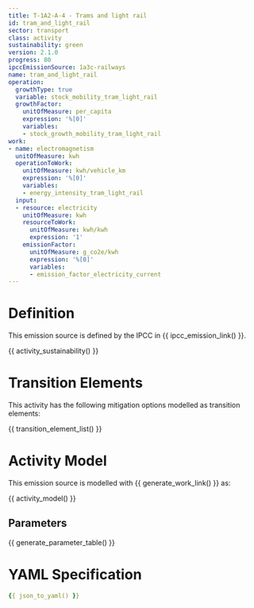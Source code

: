 ```yaml
---
title: T-1A2-A-4 - Trams and light rail
id: tram_and_light_rail
sector: transport
class: activity
sustainability: green
version: 2.1.0
progress: 80
ipccEmissionSource: 1a3c-railways
name: tram_and_light_rail
operation:
  growthType: true
  variable: stock_mobility_tram_light_rail
  growthFactor:
    unitOfMeasure: per_capita
    expression: '%[0]'
    variables:
    - stock_growth_mobility_tram_light_rail
work:
- name: electromagnetism
  unitOfMeasure: kwh
  operationToWork:
    unitOfMeasure: kwh/vehicle_km
    expression: '%[0]'
    variables:
    - energy_intensity_tram_light_rail
  input:
  - resource: electricity
    unitOfMeasure: kwh
    resourceToWork:
      unitOfMeasure: kwh/kwh
      expression: '1'
    emissionFactor:
      unitOfMeasure: g_co2e/kwh
      expression: '%[0]'
      variables:
      - emission_factor_electricity_current
---
```

# Definition
This emission source is defined by the IPCC in {{ ipcc_emission_link() }}.

{{ activity_sustainability() }}

# Transition Elements

This activity has the following mitigation options modelled as transition elements:

{{ transition_element_list() }}

# Activity Model
This emission source is modelled with {{ generate_work_link() }} as:

{{ activity_model() }}

## Parameters

{{ generate_parameter_table() }}

# YAML Specification

```yaml
{{ json_to_yaml() }}
```